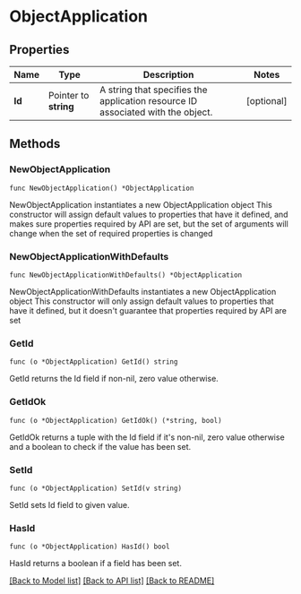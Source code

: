 # ObjectApplication

## Properties

Name | Type | Description | Notes
------------ | ------------- | ------------- | -------------
**Id** | Pointer to **string** | A string that specifies the application resource ID associated with the object. | [optional] 

## Methods

### NewObjectApplication

`func NewObjectApplication() *ObjectApplication`

NewObjectApplication instantiates a new ObjectApplication object
This constructor will assign default values to properties that have it defined,
and makes sure properties required by API are set, but the set of arguments
will change when the set of required properties is changed

### NewObjectApplicationWithDefaults

`func NewObjectApplicationWithDefaults() *ObjectApplication`

NewObjectApplicationWithDefaults instantiates a new ObjectApplication object
This constructor will only assign default values to properties that have it defined,
but it doesn't guarantee that properties required by API are set

### GetId

`func (o *ObjectApplication) GetId() string`

GetId returns the Id field if non-nil, zero value otherwise.

### GetIdOk

`func (o *ObjectApplication) GetIdOk() (*string, bool)`

GetIdOk returns a tuple with the Id field if it's non-nil, zero value otherwise
and a boolean to check if the value has been set.

### SetId

`func (o *ObjectApplication) SetId(v string)`

SetId sets Id field to given value.

### HasId

`func (o *ObjectApplication) HasId() bool`

HasId returns a boolean if a field has been set.


[[Back to Model list]](../README.md#documentation-for-models) [[Back to API list]](../README.md#documentation-for-api-endpoints) [[Back to README]](../README.md)


